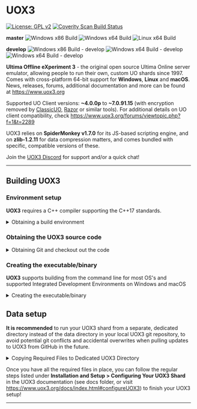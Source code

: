 # UOX3
[![License: GPL v2](https://img.shields.io/badge/License-GPL%20v2-blue.svg)](https://www.gnu.org/licenses/old-licenses/gpl-2.0.en.html) [![Coverity Scan Build Status](https://scan.coverity.com/projects/23322/badge.svg)](https://scan.coverity.com/projects/ultima-offline-experiment-3)

**master** ![Windows x86 Build](https://github.com/UOX3DevTeam/UOX3/workflows/Windows%20x86%20Build/badge.svg?branch=master) ![Windows x64 Build](https://github.com/UOX3DevTeam/UOX3/workflows/Windows%20x64%20Build/badge.svg?branch=master) ![Linux x64 Build](https://github.com/UOX3DevTeam/UOX3/workflows/Linux%20x64%20Build/badge.svg?branch=master)

**develop** ![Windows x86 Build - develop](https://github.com/UOX3DevTeam/UOX3/workflows/Windows%20x86%20Build/badge.svg?branch=develop) ![Windows x64 Build - develop](https://github.com/UOX3DevTeam/UOX3/workflows/Windows%20x64%20Build/badge.svg?branch=develop) ![Windows x64 Build - develop](https://github.com/UOX3DevTeam/UOX3/workflows/Linux%20x64%20Build/badge.svg?branch=develop)

**Ultima Offline eXperiment 3** - the original open source Ultima Online server emulator, allowing people to run their own, custom UO shards since 1997. Comes with cross-platform 64-bit support for **Windows**, **Linux** and **macOS**. News, releases, forums, additional documentation and more can be found at https://www.uox3.org

Supported UO Client versions: **~4.0.0p** to **~7.0.91.15** (with encryption removed by [ClassicUO](https://www.classicuo.eu), [Razor](https://github.com/msturgill/razor/releases) or similar tools). For additional details on UO client compatibility, check https://www.uox3.org/forums/viewtopic.php?f=1&t=2289

UOX3 relies on **SpiderMonkey v1.7.0** for its JS-based scripting engine, and on **zlib-1.2.11** for data compression matters, and comes bundled with specific, compatible versions of these.

Join the [UOX3 Discord](https://discord.gg/uBAXxhF) for support and/or a quick chat!

---

## Building **UOX3**
### Environment setup

**UOX3** requires a C++ compiler supporting the C++17 standards.

<details>
<summary>Obtaining a build environment</summary>

1) Obtaining the basic build system (C++ and supporting tools)  
	- **Windows**  
		- [Visual Studio Community Edition](https://visualstudio.microsoft.com/vs/features/cplusplus/) 
	- **macOS**  
		- From the app store application, select XCode, and install. This will install the XCode integrated development environment  
		
		or
		
		- From a Terminal windows: `xcode-select --install` -- This will install XCode command line tools  
	- **Linux**  
		- `sudo apt install build-essential` -- This will install a c++ compiler, make, and other essential build components  
	- **FreeBSD** 
		- FreeBSD comes with a c++ compiler (clang) installed.  
	
2) Obtaining cmake (Optional, only required if not using an IDE, i.e. command line builds)  
	- **Linux** 
		-  Enter from a command prompt: `sudo apt install cmake` -- This will install cmake 
	- **FreeBSD** 
		- Enter from a commadn prompt: `sudo pkg install cmake` -- This will install cmake  
	- **Windows** and **macOS** 
		- Download [cmake](https://cmake.org) and enable command line  
</details>

### Obtaining the **UOX3** source code  
<details>
<summary>Obtaining Git and checkout out the code</summary>

1) Obtaining git  
	- Graphical  
		- Download [Github Desktop](https://desktop.github.com)  

	- Command Line  
		- **Linux**  
			- Enter at a command prompt: `sudo apt install git` -- Installs git  
		- **FreeBSD** 
			- Enter at a command prompt: `sudo pkg install git` -- Installs git  
		- **macOS** 
			- Git is part of the XCode command line tool install  
2) Checking out the code
	- Graphical using Github Desktop
		- Run GitHub Desktop and click **File->Clone Repository** from the menu.  
		- Click the **URL** tab, enter **https://github.com/UOX3DevTeam/UOX3.git**, then provide a local path for where you want the UOX3 git repository cloned on your drive.  
		- Click the **Clone** button!
	- Command line
		- Obtain a command/terminal window  
			- **Windows** 
				- Open a Developers Command Prompt from the Windows Start Menu  
			- **All other OS**
				- Open a terminal window   
	- Enter the following: `git clone https://github.com/UOX3DevTeam/UOX3.git` - This will clone the stable master branch of the UOX3 git repository into a subdirectory of the current directory you're in, named UOX3. The latest verified compatible version of SpiderMonkey (v1.7.0) is also included, as well as a minimal set of files required to compile zlib-1.2.11.  
<details>
  <summary>Checking out Other Branches</summary>

If you'd rather grab another branch of the git repository, like the **develop** branch where most updates get pushed first before being merged into the master branch, you can use the following command *after* completing the previous step:
  `git checkout develop`

</details>

</details>

### Creating the executable/binary
**UOX3** supports building from the command line for most OS's and supported Integrated Development Environments on Windows and macOS  

<details>
<summary>Creating the executable/binary</summary>
<details>
<summary>Windows and macOS Integrated Development Environment (Visual Studio/XCode)</summary>

- **Windows**  
	- Visual Studio 2022  
		- Goto the **UOX3\ide\vs2022** directory, and open the uox3.sln file using Visual Studio  
		- Select the Build Solution option from the menu  
		- In **UOX3\ide\vs2022\x64\Release** (or **Debug** depending on build type) will be the uox3 executable  
	- Visual Studio 2017/2019  
		This option requires UOX3 and the supporting libraries be built individually
		- **SpiderMonkey**  
			- Navigate to the **UOX3\spidermonkey\ide\VS2017** folder and open the **js32.vcxproj** in Visual Studio.
			- Make sure you have **js32** selected in the Solution Explorer, then select **Release** and either **x64** (64-bit) or **Win32** (32-bit) in the Solution Configuration/Platform dropdown menus  
			- Click **Build > Build js32** from the menu.
			- Visual Studio will compile SpiderMonkey and create **spidermonkey\Release\x64** (64-bit) or **spidermonkey\Release\x86** (32-bit) folders with the compiled **js32.lib** library file contained within. No further actions are necessary here, so you can close the SpiderMonkey VS Solution.
		- **zlib**  
			- Navigate to the **UOX3\zlib\ide\VS2017** folder and open **zlib.sln** in Visual Studio.  
			- Select **Release** and either **x64** (64-bit) or **Win32** (32-bit) in the Solution Configuration/Platform dropdown menus
			- Visual Studio will compile SpiderMonkey and create **spidermonkey\Release\x64** (64-bit) or **spidermonkey\Release\x86** (32-bit) folders with the compiled **js32.lib** library file contained within. No further actions are necessary here, so you can close the SpiderMonkey VS Solution.  
		- **UOX3**  
			- Open **UOX3_Official.sln** from the **UOX3\ide\vs2017** folder.  
			- Make sure you have **UOX3_Official** selected in the Solution Explorer, then select either **Release** or **Debug**, and either **x64** (64-bit) or **Win32** (32-bit) in the *Solution Configuration/Platform dropdown menus*, or via **Build -> Configuration Manager**.  
			- Select **Build -> Build UOX3_Official** to start compiling UOX3. When done, you'll find **UOX3.exe** either in **UOX3\ide\Release\x64** (or **\x86**) or in **UOX3\ide\VS2017\Debug\x64** (or **\86**), depending on your choices in the previous step.  	
- **macOS**  
	- Goto the **UOX3/ide/xcode** directory, and open the uox3.workspace file using XCode  
	- Select Build from the menu  
	- In **UOX3/ide/xcode/build/Products/Release** (or **Debug** depending on build type) will be the uox3 binary  </details>
<details>
<summary>Command Line/Terminal build (ALL Operating systems)</summary>

1) Open a terminal windows    
	- **Windows**  From the windows Start menu, open a Developers Command Prompt  
2) Navigate to your *UOX3* directory where you cloned using git  
2) Create a build location -- `mkdir build`  
3) Move to that locations -- `cd build`  
4) Create the make files   
	- **WINDOWS**  
		- Enter:  `cmake ..\source -DCMAKE_BUILD_TYPE=Release -G"NMake Makefiles"`    
	- **macOS**   
		- Enter: `cmake ../source -DCMAKE_BUILD_TYPE=Release -G"Unix Makefiles"`  
	- **All Other Operation Systems**    
		- Enter:  `cmake ../source -DCMAKE_BUILD_TYPE=Release  `  
5) Build the system entering: `cmake --build . --config Release`  
6) The uox3 executable will be in the current (build) directory  
</details>
</details>

## Data setup 
**It is recommended** to run your UOX3 shard from a separate, dedicated directory instead of the data directory in your local UOX3 git repository, to avoid potential git conflicts and accidental overwrites when pulling updates to UOX3 from GitHub in the future.

<details>
  <summary>Copying Required Files to Dedicated UOX3 Directory</summary>

This is an example of how to copy all required files to a directory called UOX3Server in your user account's home directory
1) *navigate to root UOX3 project directory*
2) `mkdir ~/UOX3`
3) `cp Build/uox3 ~/UOX3`

</details>


Once you have all the required files in place, you can follow the regular steps listed under **Installation and Setup > Configuring Your UOX3 Shard** in the UOX3 documentation (see docs folder, or visit https://www.uox3.org/docs/index.html#configureUOX3) to finish your UOX3 setup!

---